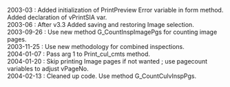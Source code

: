 2003-03 : Added initialization of PrintPreview Error variable in form method. Added declaration of vPrintSIA var.  2003-06 : After v3.3 Added saving and restoring Image selection.  2003-09-26 : Use new method G_CountInspImagePgs for counting image pages.  2003-11-25 : Use new methodology for combined inspections.  2004-01-07 : Pass arg 1 to Print_cul_cmts method.  2004-01-20 : Skip printing Image pages if not wanted ; use pagecount variables to adjust vPageNo.  2004-02-13 : Cleaned up code. Use method G_CountCulvInspPgs.